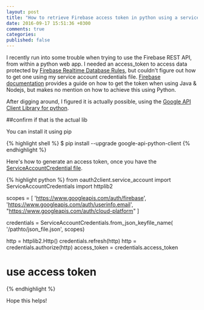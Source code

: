 ```yaml
---
layout: post
title: "How to retrieve Firebase access token in python using a service account credential"
date: 2016-09-17 15:51:36 +0300
comments: true
categories: 
published: false
---
```


I recently run into some trouble when trying to use the Firebase REST API, from within a python web app. I needed an access_token to access data protected by [Firebase Realtime Database Rules](https://firebase.google.com/docs/database/security/securing-data.html), but couldn't figure out how to get one using my service account credentials file. [Firebase documentation]() provides a guide on how to get the token when using Java & Nodejs, but makes no mention on how to achieve this using Python.

After digging around, I figured it is actually possible, using the [Google API Client Library for python](https://developers.google.com/api-client-library/python/start/installation).

##confirm if that is the actual lib

You can install it using pip

{% highlight shell %}
$ pip install --upgrade google-api-python-client
{% endhighlight %}

Here's how to generate an access token, once you have the [ServiceAccountCredential file]().


{% highlight python %}
from oauth2client.service_account import ServiceAccountCredentials
import httplib2

scopes = [
                'https://www.googleapis.com/auth/firebase',
                'https://www.googleapis.com/auth/userinfo.email',
                "https://www.googleapis.com/auth/cloud-platform"
            ]

 credentials = ServiceAccountCredentials.from_json_keyfile_name(
    '/pathto/json_file.json', scopes)

http = httplib2.Http()
credentials.refresh(http)
http = credentials.authorize(http)
access_token = credentials.access_token
# use access token
{% endhighlight %}

Hope this helps!